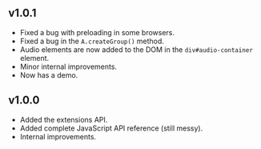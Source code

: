 ## v1.0.1

- Fixed a bug with preloading in some browsers.
- Fixed a bug in the `A.createGroup()` method.
- Audio elements are now added to the DOM in the `div#audio-container` element.
- Minor internal improvements.
- Now has a demo.

## v1.0.0

- Added the extensions API.
- Added complete JavaScript API reference (still messy).
- Internal improvements.